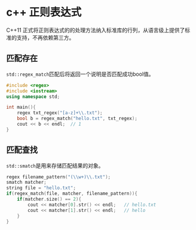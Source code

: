 # c++ 正则表达式
C++11 正式将正则表达式的的处理方法纳入标准库的行列，从语言级上提供了标准的支持，不再依赖第三方。

## 匹配存在
`std::regex_match`匹配后将返回一个说明是否匹配成功bool值。
```cpp
#include <regex>
#include <iostream>
using namespace std;

int main(){
    regex txt_regex("[a-z]+\\.txt");
    bool b = regex_match("hello.txt", txt_regex);
    cout << b << endl;  // 1
}
```

## 匹配查找
`std::smatch`是用来存储匹配结果的对象。
```cpp
regex filename_pattern("(\\w+)\\.txt");
smatch matcher;
string file = "hello.txt";
if(regex_match(file, matcher, filename_pattern)){
    if(matcher.size() == 2){
        cout << matcher[0].str() << endl;   // hello.txt
        cout << matcher[1].str() << endl;   // hello
    }
}
```


